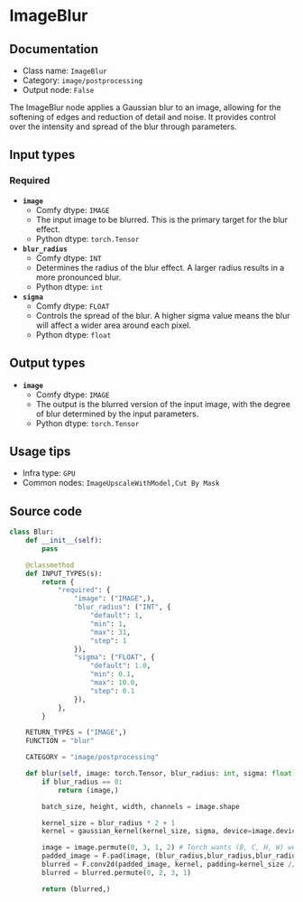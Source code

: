 # ImageBlur
## Documentation
- Class name: `ImageBlur`
- Category: `image/postprocessing`
- Output node: `False`

The ImageBlur node applies a Gaussian blur to an image, allowing for the softening of edges and reduction of detail and noise. It provides control over the intensity and spread of the blur through parameters.
## Input types
### Required
- **`image`**
    - Comfy dtype: `IMAGE`
    - The input image to be blurred. This is the primary target for the blur effect.
    - Python dtype: `torch.Tensor`
- **`blur_radius`**
    - Comfy dtype: `INT`
    - Determines the radius of the blur effect. A larger radius results in a more pronounced blur.
    - Python dtype: `int`
- **`sigma`**
    - Comfy dtype: `FLOAT`
    - Controls the spread of the blur. A higher sigma value means the blur will affect a wider area around each pixel.
    - Python dtype: `float`
## Output types
- **`image`**
    - Comfy dtype: `IMAGE`
    - The output is the blurred version of the input image, with the degree of blur determined by the input parameters.
    - Python dtype: `torch.Tensor`
## Usage tips
- Infra type: `GPU`
- Common nodes: `ImageUpscaleWithModel,Cut By Mask`


## Source code
```python
class Blur:
    def __init__(self):
        pass

    @classmethod
    def INPUT_TYPES(s):
        return {
            "required": {
                "image": ("IMAGE",),
                "blur_radius": ("INT", {
                    "default": 1,
                    "min": 1,
                    "max": 31,
                    "step": 1
                }),
                "sigma": ("FLOAT", {
                    "default": 1.0,
                    "min": 0.1,
                    "max": 10.0,
                    "step": 0.1
                }),
            },
        }

    RETURN_TYPES = ("IMAGE",)
    FUNCTION = "blur"

    CATEGORY = "image/postprocessing"

    def blur(self, image: torch.Tensor, blur_radius: int, sigma: float):
        if blur_radius == 0:
            return (image,)

        batch_size, height, width, channels = image.shape

        kernel_size = blur_radius * 2 + 1
        kernel = gaussian_kernel(kernel_size, sigma, device=image.device).repeat(channels, 1, 1).unsqueeze(1)

        image = image.permute(0, 3, 1, 2) # Torch wants (B, C, H, W) we use (B, H, W, C)
        padded_image = F.pad(image, (blur_radius,blur_radius,blur_radius,blur_radius), 'reflect')
        blurred = F.conv2d(padded_image, kernel, padding=kernel_size // 2, groups=channels)[:,:,blur_radius:-blur_radius, blur_radius:-blur_radius]
        blurred = blurred.permute(0, 2, 3, 1)

        return (blurred,)

```
